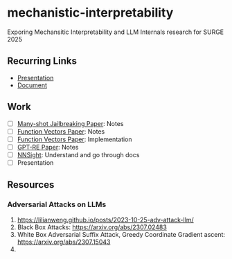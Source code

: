 # mechanistic-interpretability
Exporing Mechansitic Interpretability and LLM Internals research for SURGE 2025

## Recurring Links
- [Presentation](docs.google.com/presentation/d/1qldFeePw9EnhpDPRC5mtWezARGq-AyVLrA-ChrUdpqU/edit?slide=id.g3327e10295c_0_1100#slide=id.g3327e10295c_0_1100)
- [Document](https://docs.google.com/document/d/1THCdHUTvAYaAXqn1j9ZKqB0FiLh09a8BKhOV6_n76tc/edit?tab=t.0)

## Work
- [ ] [Many-shot Jailbreaking Paper](https://www-cdn.anthropic.com/af5633c94ed2beb282f6a53c595eb437e8e7b630/Many_Shot_Jailbreaking__2024_04_02_0936.pdf#cite.wei2023jailbreak): Notes
- [ ] [Function Vectors Paper](https://arxiv.org/pdf/2310.15213): Notes
- [ ] [Function Vectors Paper](https://arxiv.org/pdf/2310.15213): Implementation
- [ ] [GPT-RE Paper](https://arxiv.org/pdf/2305.02105): Notes
- [ ] [NNSight](https://nnsight.net/): Understand and go through docs
- [ ] Presentation

## Resources

### Adversarial Attacks on LLMs

1. https://lilianweng.github.io/posts/2023-10-25-adv-attack-llm/
2. Black Box Attacks: https://arxiv.org/abs/2307.02483
3. White Box Adversarial Suffix Attack, Greedy Coordinate Gradient ascent: https://arxiv.org/abs/2307.15043
4. 